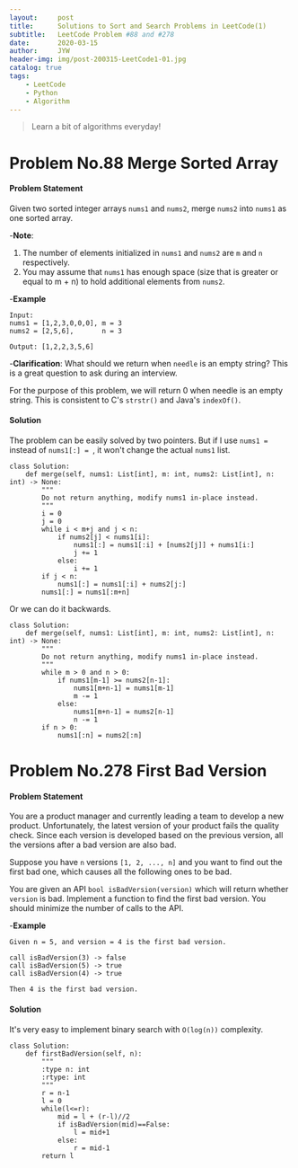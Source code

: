 ```yaml
---
layout:     post
title:      Solutions to Sort and Search Problems in LeetCode(1)
subtitle:   LeetCode Problem #88 and #278
date:       2020-03-15
author:     JYW
header-img: img/post-200315-LeetCode1-01.jpg
catalog: true
tags:
    - LeetCode
    - Python
    - Algorithm
---
```


>Learn a bit of algorithms everyday!

# Problem No.88 Merge Sorted Array

#### Problem Statement

Given two sorted integer arrays `nums1` and `nums2`, merge `nums2` into `nums1` as one sorted array.

-**Note**:
1. The number of elements initialized in `nums1` and `nums2` are `m` and `n` respectively.
2. You may assume that `nums1` has enough space (size that is greater or equal to m + n) to hold additional elements from `nums2`.

-**Example**
```
Input:
nums1 = [1,2,3,0,0,0], m = 3
nums2 = [2,5,6],       n = 3

Output: [1,2,2,3,5,6]
```
-**Clarification**:
What should we return when `needle` is an empty string? This is a great question to ask during an interview.

For the purpose of this problem, we will return 0 when needle is an empty string. This is consistent to C's `strstr()` and Java's `indexOf()`.

#### Solution

The problem can be easily solved by two pointers. But if I use `nums1 =` instead of `nums1[:] = `, it won't change the actual `nums1` list.
```
class Solution:
    def merge(self, nums1: List[int], m: int, nums2: List[int], n: int) -> None:
        """
        Do not return anything, modify nums1 in-place instead.
        """
        i = 0
        j = 0
        while i < m+j and j < n:
            if nums2[j] < nums1[i]:
                nums1[:] = nums1[:i] + [nums2[j]] + nums1[i:]
                j += 1
            else:
                i += 1
        if j < n:
            nums1[:] = nums1[:i] + nums2[j:]
        nums1[:] = nums1[:m+n]
``` 
Or we can do it backwards.
```
class Solution:
    def merge(self, nums1: List[int], m: int, nums2: List[int], n: int) -> None:
        """
        Do not return anything, modify nums1 in-place instead.
        """
        while m > 0 and n > 0:
            if nums1[m-1] >= nums2[n-1]:
                nums1[m+n-1] = nums1[m-1]
                m -= 1
            else:
                nums1[m+n-1] = nums2[n-1]
                n -= 1
        if n > 0:
            nums1[:n] = nums2[:n]
```

# Problem No.278 First Bad Version

#### Problem Statement

You are a product manager and currently leading a team to develop a new product. Unfortunately, the latest version of your product fails the quality check. Since each version is developed based on the previous version, all the versions after a bad version are also bad.

Suppose you have `n` versions `[1, 2, ..., n]` and you want to find out the first bad one, which causes all the following ones to be bad.

You are given an API `bool isBadVersion(version)` which will return whether `version` is bad. Implement a function to find the first bad version. You should minimize the number of calls to the API.

-**Example**
```
Given n = 5, and version = 4 is the first bad version.

call isBadVersion(3) -> false
call isBadVersion(5) -> true
call isBadVersion(4) -> true

Then 4 is the first bad version. 
```

#### Solution

It's very easy to implement binary search with `O(log(n))` complexity.
```
class Solution:
    def firstBadVersion(self, n):
        """
        :type n: int
        :rtype: int
        """
        r = n-1
        l = 0
        while(l<=r):
            mid = l + (r-l)//2
            if isBadVersion(mid)==False:
                l = mid+1
            else:
                r = mid-1
        return l
``` 
